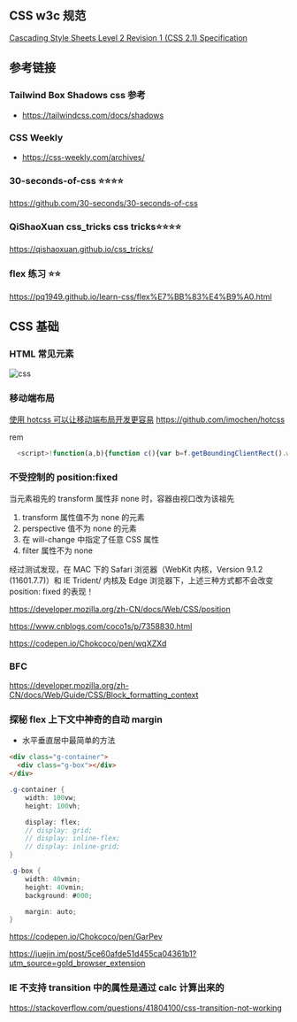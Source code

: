## CSS w3c 规范

[Cascading Style Sheets Level 2 Revision 1 (CSS 2.1) Specification](https://www.w3.org/TR/2011/REC-CSS2-20110607/#minitoc)

## 参考链接

### Tailwind Box Shadows css 参考

- https://tailwindcss.com/docs/shadows

### CSS Weekly

- https://css-weekly.com/archives/

### 30-seconds-of-css ⭐️⭐️⭐️⭐️

https://github.com/30-seconds/30-seconds-of-css

### QiShaoXuan css_tricks css tricks⭐️⭐️⭐️⭐️

https://qishaoxuan.github.io/css_tricks/

### flex 练习 ⭐️⭐️

https://pq1949.github.io/learn-css/flex%E7%BB%83%E4%B9%A0.html

## CSS 基础

### HTML 常见元素

![css](/../imgs/css1.png)

### 移动端布局

[使用 hotcss 可以让移动端布局开发更容易](http://imochen.github.io/hotcss/)
https://github.com/imochen/hotcss

rem

```js
  <script>!function(a,b){function c(){var b=f.getBoundingClientRect().width;b/i>540&&(b=540*i);var c=b/10;f.style.fontSize=c+"px",k.rem=a.rem=c}var d,e=a.document,f=e.documentElement,g=e.querySelector('meta[name="viewport"]'),h=e.querySelector('meta[name="flexible"]'),i=0,j=0,k=b.flexible||(b.flexible={});if(g){console.warn("将根据已有的meta标签来设置缩放比例");var l=g.getAttribute("content").match(/initial\-scale=([\d\.]+)/);l&&(j=parseFloat(l[1]),i=parseInt(1/j))}else if(h){var m=h.getAttribute("content");if(m){var n=m.match(/initial\-dpr=([\d\.]+)/),o=m.match(/maximum\-dpr=([\d\.]+)/);n&&(i=parseFloat(n[1]),j=parseFloat((1/i).toFixed(2))),o&&(i=parseFloat(o[1]),j=parseFloat((1/i).toFixed(2)))}}if(!i&&!j){var p=(a.navigator.appVersion.match(/android/gi),a.navigator.appVersion.match(/iphone/gi)),q=a.devicePixelRatio;i=p?q>=3&&(!i||i>=3)?3:q>=2&&(!i||i>=2)?2:1:1,j=1/i}if(f.setAttribute("data-dpr",i),!g)if(g=e.createElement("meta"),g.setAttribute("name","viewport"),g.setAttribute("content","initial-scale="+j+", maximum-scale="+j+", minimum-scale="+j+", user-scalable=no, viewport-fit=cover"),f.firstElementChild)f.firstElementChild.appendChild(g);else{var r=e.createElement("div");r.appendChild(g),e.write(r.innerHTML)}a.addEventListener("resize",function(){clearTimeout(d),d=setTimeout(c,300)},!1),a.addEventListener("pageshow",function(a){a.persisted&&(clearTimeout(d),d=setTimeout(c,300))},!1),"complete"===e.readyState?e.body.style.fontSize=12*i+"px":e.addEventListener("DOMContentLoaded",function(){e.body.style.fontSize=12*i+"px"},!1),c(),k.dpr=a.dpr=i,k.refreshRem=c,k.rem2px=function(a){var b=parseFloat(a)*this.rem;return"string"==typeof a&&a.match(/rem$/)&&(b+="px"),b},k.px2rem=function(a){var b=parseFloat(a)/this.rem;return"string"==typeof a&&a.match(/px$/)&&(b+="rem"),b}}(window,window.lib||(window.lib={}));</script>
```

### 不受控制的 position:fixed

当元素祖先的 transform 属性非 none 时，容器由视口改为该祖先

1. transform 属性值不为 none 的元素
2. perspective 值不为 none 的元素
3. 在 will-change 中指定了任意 CSS 属性
4. filter 属性不为 none

经过测试发现，在 MAC 下的 Safari 浏览器（WebKit 内核，Version 9.1.2 (11601.7.7)）和 IE Trident/ 内核及 Edge 浏览器下，上述三种方式都不会改变 position: fixed 的表现！

https://developer.mozilla.org/zh-CN/docs/Web/CSS/position

https://www.cnblogs.com/coco1s/p/7358830.html

https://codepen.io/Chokcoco/pen/wqXZXd

### BFC

https://developer.mozilla.org/zh-CN/docs/Web/Guide/CSS/Block_formatting_context

### 探秘 flex 上下文中神奇的自动 margin

- 水平垂直居中最简单的方法

```html
<div class="g-container">
  <div class="g-box"></div>
</div>
```
```cs
.g-container {
    width: 100vw;
    height: 100vh;

    display: flex;
    // display: grid;
    // display: inline-flex;
    // display: inline-grid;
}

.g-box {
    width: 40vmin;
    height: 40vmin;
    background: #000;

    margin: auto;
}
```
https://codepen.io/Chokcoco/pen/GarPev


https://juejin.im/post/5ce60afde51d455ca04361b1?utm_source=gold_browser_extension


### IE 不支持 transition 中的属性是通过 calc 计算出来的
https://stackoverflow.com/questions/41804100/css-transition-not-working
